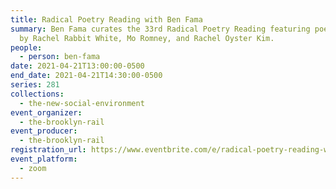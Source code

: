 ```yaml
---
title: Radical Poetry Reading with Ben Fama
summary: Ben Fama curates the 33rd Radical Poetry Reading featuring poetry read
  by Rachel Rabbit White, Mo Romney, and Rachel Oyster Kim.
people:
  - person: ben-fama
date: 2021-04-21T13:00:00-0500
end_date: 2021-04-21T14:30:00-0500
series: 281
collections:
  - the-new-social-environment
event_organizer:
  - the-brooklyn-rail
event_producer:
  - the-brooklyn-rail
registration_url: https://www.eventbrite.com/e/radical-poetry-reading-with-ben-fama-tickets-151127549569
event_platform:
  - zoom
---
```


